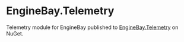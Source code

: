 # EngineBay.Telemetry

Telemetry module for EngineBay published to [EngineBay.Telemetry](https://www.nuget.org/packages/EngineBay.Telemetry/) on NuGet.
